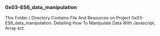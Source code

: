 ### 0x03-ES6_data_manipulation
This Folder / Directory Contains File And Resources on Project 0x03-ES6_data_manipulation.
Detailing How To Manipulate Data With Javascript, Array ect.

